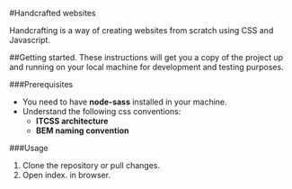 #Handcrafted websites 

Handcrafting is a way of creating websites from scratch using CSS and Javascript.

##Getting started.
These instructions will get you a copy of the project up and running on your local machine for development and testing purposes.

###Prerequisites
- You need to have **node-sass** installed in your machine.
- Understand the following css conventions:
  - **ITCSS architecture**
  - **BEM naming convention**

###Usage
1. Clone the repository or pull changes.
2. Open index. in browser.